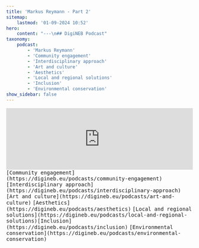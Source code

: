 ```yaml
---
title: 'Markus Reymann - Part 2'
sitemap:
    lastmod: '01-09-2024 10:52'
hero:
    content: "---\n## DigiNEB Podcast"
taxonomy:
    podcast:
        - 'Markus Reymann'
        - 'Community engagement'
        - 'Interdisciplinary approach'
        - 'Art and culture'
        - 'Aesthetics'
        - 'Local and regional solutions'
        - 'Inclusion'
        - 'Environmental conservation'
show_sidebar: false
---
```


<iframe width="100%" height="166" scrolling="no" frameborder="no" allow="autoplay" src="https://w.soundcloud.com/player/?url=https%3A//api.soundcloud.com/tracks/1908114503&color=%234b4815&auto_play=false&hide_related=false&show_comments=true&show_user=true&show_reposts=false&show_teaser=false"></iframe>
<kbd>[Community engagement](https://digineb.eu/podcasts/community-engagement)</kbd>
<kbd>[Interdisciplinary approach](https://digineb.eu/podcasts/interdisciplinary-approach)</kbd>
<kbd>[Art and culture](https://digineb.eu/podcasts/art-and-culture)</kbd>
<kbd>[Aesthetics](https://digineb.eu/podcasts/aesthetics)</kbd>
<kbd>[Local and regional solutions](https://digineb.eu/podcasts/local-and-regional-solutions)</kbd><kbd>[Inclusion](https://digineb.eu/podcasts/inclusion)</kbd>
<kbd>[Environmental conservation](https://digineb.eu/podcasts/environmental-conservation)</kbd>